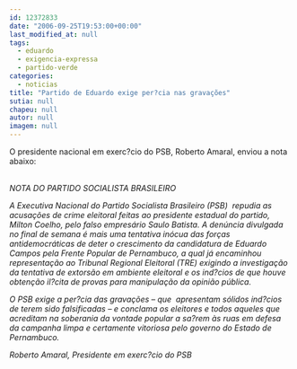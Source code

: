 ```yaml
---
id: 12372833
date: "2006-09-25T19:53:00+00:00"
last_modified_at: null
tags:
  - eduardo
  - exigencia-expressa
  - partido-verde
categories:
  - noticias
title: "Partido de Eduardo exige per?cia nas gravações"
sutia: null
chapeu: null
autor: null
imagem: null
---
```

<p><P>O presidente nacional em exerc?cio do PSB, Roberto Amaral, enviou a nota abaixo:</P></p>
<p><P><BR><EM>NOTA DO PARTIDO SOCIALISTA BRASILEIRO</EM></P></p>
<p><P><EM>A Executiva Nacional do Partido Socialista Brasileiro (PSB)&nbsp; repudia as acusações de crime eleitoral feitas ao presidente estadual do partido, Milton Coelho, pelo falso empresário Saulo Batista. A denúncia divulgada no final de semana é mais uma tentativa inócua das forças antidemocráticas de deter o crescimento da candidatura de Eduardo Campos pela Frente Popular de Pernambuco, a qual já encaminhou representação ao Tribunal Regional Eleitoral (TRE) exigindo a investigação da tentativa de extorsão em ambiente eleitoral e os ind?cios de que houve obtenção il?cita de provas para manipulação da opinião pública.</EM></P></p>
<p><P><EM>O PSB exige a per?cia das gravações – que&nbsp; apresentam sólidos ind?cios de terem sido falsificadas – e conclama os eleitores e todos aqueles que acreditam na soberania da vontade popular a sa?rem às ruas em defesa da campanha limpa e certamente vitoriosa pelo governo do Estado de<BR>Pernambuco.</EM></P></p>
<p><P><EM>Roberto Amaral, Presidente em exerc?cio do PSB</EM></P> </p>
